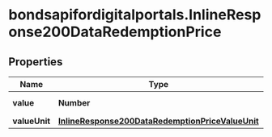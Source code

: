 # bondsapifordigitalportals.InlineResponse200DataRedemptionPrice

## Properties

Name | Type | Description | Notes
------------ | ------------- | ------------- | -------------
**value** | **Number** | Redemption price. | [optional] 
**valueUnit** | [**InlineResponse200DataRedemptionPriceValueUnit**](InlineResponse200DataRedemptionPriceValueUnit.md) |  | [optional] 


